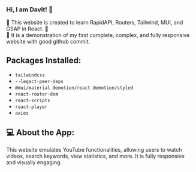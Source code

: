 ### Hi, I am Davit! 🌟

🧠 This website is created to learn RapidAPI, Routers, Tailwind, MUI, and GSAP in React. 🚀<br/>
🎁 It is a demonstration of my first complete, complex, and fully responsive website with good github commit.

## Packages Installed:
- `tailwindcss`
- `--legact-peer-deps`
- `@mui/material @emotion/react @emotion/styled`
- `react-router-dom`
- `react-scripts`
- `react-player`
- `axios`

## 💻 About the App:
This website emulates YouTube functionalities, allowing users to watch videos, search keywords, view statistics, and more. It is fully responsive and visually engaging.

